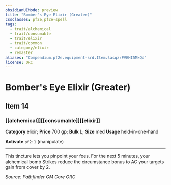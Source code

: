 ```yaml
---
obsidianUIMode: preview
title: "Bomber's Eye Elixir (Greater)"
cssclasses: pf2e,pf2e-spell
tags:
  - trait/alchemical
  - trait/consumable
  - trait/elixir
  - trait/common
  - category/elixir
  - remaster
aliases: "Compendium.pf2e.equipment-srd.Item.lasqzrPVEHI5MkQd"
license: ORC
---
```

# Bomber's Eye Elixir (Greater)
## Item 14
### [[alchemical]][[consumable]][[elixir]]

**Category** elixir; 
**Price** 700 gp; 
**Bulk** L; **Size** med
**Usage** held-in-one-hand

**Activate** `pf2:1` (manipulate)

* * *

This tincture lets you pinpoint your foes. For the next 5 minutes, your alchemical bomb Strikes reduce the circumstance bonus to AC your targets gain from cover by 2.

*Source: Pathfinder GM Core*
*ORC*